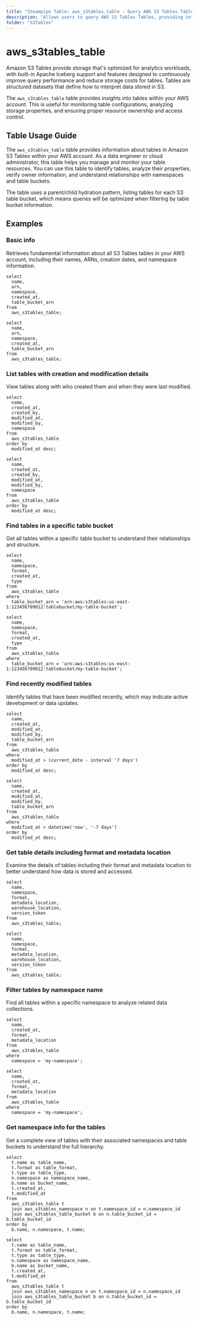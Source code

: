 ```yaml
---
title: "Steampipe Table: aws_s3tables_table - Query AWS S3 Tables Tables using SQL"
description: "Allows users to query AWS S3 Tables Tables, providing information about the configuration, settings, and properties of your S3 tables."
folder: "S3Tables"
---
```


# aws_s3tables_table

Amazon S3 Tables provide storage that's optimized for analytics workloads, with built-in Apache Iceberg support and features designed to continuously improve query performance and reduce storage costs for tables. Tables are structured datasets that define how to interpret data stored in S3.

The `aws_s3tables_table` table provides insights into tables within your AWS account. This is useful for monitoring table configurations, analyzing storage properties, and ensuring proper resource ownership and access control.

## Table Usage Guide

The `aws_s3tables_table` table provides information about tables in Amazon S3 Tables within your AWS account. As a data engineer or cloud administrator, this table helps you manage and monitor your table resources. You can use this table to identify tables, analyze their properties, verify owner information, and understand relationships with namespaces and table buckets.

The table uses a parent/child hydration pattern, listing tables for each S3 table bucket, which means queries will be optimized when filtering by table bucket information.

## Examples

### Basic info
Retrieves fundamental information about all S3 Tables tables in your AWS account, including their names, ARNs, creation dates, and namespace information.

```sql+postgres
select
  name,
  arn,
  namespace,
  created_at,
  table_bucket_arn
from
  aws_s3tables_table;
```

```sql+sqlite
select
  name,
  arn,
  namespace,
  created_at,
  table_bucket_arn
from
  aws_s3tables_table;
```

### List tables with creation and modification details

View tables along with who created them and when they were last modified.

```sql+postgres
select
  name,
  created_at,
  created_by,
  modified_at,
  modified_by,
  namespace
from
  aws_s3tables_table
order by
  modified_at desc;
```

```sql+sqlite
select
  name,
  created_at,
  created_by,
  modified_at,
  modified_by,
  namespace
from
  aws_s3tables_table
order by
  modified_at desc;
```

### Find tables in a specific table bucket
Get all tables within a specific table bucket to understand their relationships and structure.

```sql+postgres
select
  name,
  namespace,
  format,
  created_at,
  type
from
  aws_s3tables_table
where
  table_bucket_arn = 'arn:aws:s3tables:us-east-1:123456789012:tablebucket/my-table-bucket';
```

```sql+sqlite
select
  name,
  namespace,
  format,
  created_at,
  type
from
  aws_s3tables_table
where
  table_bucket_arn = 'arn:aws:s3tables:us-east-1:123456789012:tablebucket/my-table-bucket';
```

### Find recently modified tables
Identify tables that have been modified recently, which may indicate active development or data updates.

```sql+postgres
select
  name,
  created_at,
  modified_at,
  modified_by,
  table_bucket_arn
from
  aws_s3tables_table
where
  modified_at > (current_date - interval '7 days')
order by
  modified_at desc;
```

```sql+sqlite
select
  name,
  created_at,
  modified_at,
  modified_by,
  table_bucket_arn
from
  aws_s3tables_table
where
  modified_at > datetime('now', '-7 days')
order by
  modified_at desc;
```

### Get table details including format and metadata location
Examine the details of tables including their format and metadata location to better understand how data is stored and accessed.

```sql+postgres
select
  name,
  namespace,
  format,
  metadata_location,
  warehouse_location,
  version_token
from
  aws_s3tables_table;
```

```sql+sqlite
select
  name,
  namespace,
  format,
  metadata_location,
  warehouse_location,
  version_token
from
  aws_s3tables_table;
```

### Filter tables by namespace name
Find all tables within a specific namespace to analyze related data collections.

```sql+postgres
select
  name,
  created_at,
  format,
  metadata_location
from
  aws_s3tables_table
where
  namespace = 'my-namespace';
```

```sql+sqlite
select
  name,
  created_at,
  format,
  metadata_location
from
  aws_s3tables_table
where
  namespace = 'my-namespace';
```

### Get namespace info for the tables
Get a complete view of tables with their associated namespaces and table buckets to understand the full hierarchy.

```sql+postgres
select
  t.name as table_name,
  t.format as table_format,
  t.type as table_type,
  n.namespace as namespace_name,
  b.name as bucket_name,
  t.created_at,
  t.modified_at
from
  aws_s3tables_table t
  join aws_s3tables_namespace n on t.namespace_id = n.namespace_id
  join aws_s3tables_table_bucket b on n.table_bucket_id = b.table_bucket_id
order by
  b.name, n.namespace, t.name;
```

```sql+sqlite
select
  t.name as table_name,
  t.format as table_format,
  t.type as table_type,
  n.namespace as namespace_name,
  b.name as bucket_name,
  t.created_at,
  t.modified_at
from
  aws_s3tables_table t
  join aws_s3tables_namespace n on t.namespace_id = n.namespace_id
  join aws_s3tables_table_bucket b on n.table_bucket_id = b.table_bucket_id
order by
  b.name, n.namespace, t.name;
```
